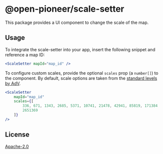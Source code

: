 # @open-pioneer/scale-setter

This package provides a UI component to change the scale of the map.

## Usage

To integrate the scale-setter into your app, insert the following snippet and reference a map ID:

```jsx
<ScaleSetter mapId="map_id" />
```

To configure custom scales, provide the optional `scales` prop (a `number[]`) to the component.
By default, scale options are taken from the [standard levels by AdV](https://www.adv-online.de/AdV-Produkte/Standards-und-Produktblaetter/AdV-Profile/binarywriterservlet?imgUid=36060b99-b8c4-0a41-ba3c-cdd1072e13d6&uBasVariant=11111111-1111-1111-1111-111111111111).

```jsx
<ScaleSetter
    mapId="map_id"
    scales={[
        336, 671, 1343, 2685, 5371, 10741, 21478, 42941, 85819, 171384, 341757, 679450, 1342389,
        2651369
    ]}
/>
```

## License

[Apache-2.0](https://www.apache.org/licenses/LICENSE-2.0)
